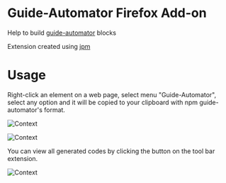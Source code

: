 # Guide-Automator Firefox Add-on

Help to build [guide-automator](https://www.npmjs.com/package/guide-automator) blocks

Extension created using [jpm](https://www.npmjs.com/package/jpm)

# Usage

Right-click an element on a web page, select menu "Guide-Automator", select any option and it will be copied to your clipboard with npm guide-automator's format.

![Context](https://addons.cdn.mozilla.net/user-media/previews/full/180/180620.png?modified=1480737319)

![Context](https://addons.cdn.mozilla.net/user-media/previews/full/180/180619.png)

You can view all generated codes by clicking the button on the tool bar extension.

![Context](https://addons.cdn.mozilla.net/user-media/previews/full/180/180640.png?modified=1480779621)
